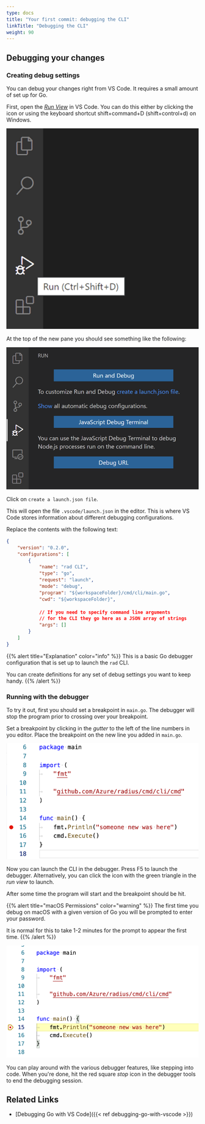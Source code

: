 ```yaml
---
type: docs
title: "Your first commit: debugging the CLI"
linkTitle: "Debugging the CLI"
weight: 90
---
```


## Debugging your changes

### Creating debug settings

You can debug your changes right from VS Code. It requires a small amount of set up for Go.

First, open the [*Run View*](https://code.visualstudio.com/docs/editor/debugging#_run-view) in VS Code. You can do this either by clicking the icon or using the keyboard shortcut shift+command+D (shift+control+d) on Windows.

<img width="600px" src="run-view.png" alt="Selecting the run view">

At the top of the new pane you should see something like the following:

<img width="600px" src="options-in-run-view.png" alt="Opens in the run view">

Click on `create a launch.json file`.


This will open the file `.vscode/launch.json` in the editor. This is where VS Code stores information about different debugging configurations.

Replace the contents with the following text:

```json
{
    "version": "0.2.0",
    "configurations": [
        {
            "name": "rad CLI",
            "type": "go",
            "request": "launch",
            "mode": "debug",
            "program": "${workspaceFolder}/cmd/cli/main.go",
            "cwd": "${workspaceFolder}",

            // If you need to specify command line arguments
            // for the CLI they go here as a JSON array of strings
            "args": []
        }
    ]
}
```

{{% alert title="Explanation" color="info" %}}
This is a basic Go debugger configuration that is set up to launch the `rad` CLI.

You can create definitions for any set of debug settings you want to keep handy.
{{% /alert %}}

### Running with the debugger

To try it out, first you should set a breakpoint in `main.go`. The debugger will stop the program prior to crossing over your breakpoint.

Set a breakpoint by clicking in the *gutter* to the left of the line numbers in you editor. Place the breakpoint on the new line you added in `main.go`.

<img width="600px" src="main-with-breakpoint.png" alt="Placing a breakpoint">

Now you can launch the CLI in the debugger. Press F5 to launch the debugger. Alternatively, you can click the icon with the green triangle in the *run view* to launch.

After some time the program will start and the breakpoint should be hit.

{{% alert title="macOS Permissions" color="warning" %}}
The first time you debug on macOS with a given version of Go you will be prompted to enter your password.

It is normal for this to take 1-2 minutes for the prompt to appear the first time.
{{% /alert %}}

<img width="600px" src="main-breakpoint-hit.png" alt="Hitting a breakpoint">

You can play around with the various debugger features, like stepping into code. When you're done, hit the red square *stop* icon in the debugger tools to end the debugging session.

## Related Links

- [Debugging Go with VS Code]({{< ref debugging-go-with-vscode >}})